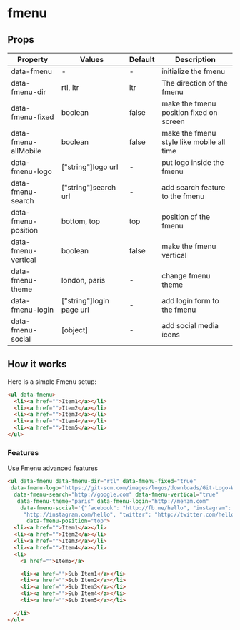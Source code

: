 # fmenu

## Props

Property|Values|Default|Description
---|---|---|---
data-fmenu|-|-|initialize the fmenu
data-fmenu-dir|rtl, ltr|ltr|The direction of the fmenu
data-fmenu-fixed|boolean|false|make the fmenu position fixed on screen
data-fmenu-allMobile|boolean|false|make the fmenu style like mobile all time
data-fmenu-logo|["string"]logo url|-|put logo inside the fmenu
data-fmenu-search|["string"]search url|-|add search feature to the fmenu
data-fmenu-position|bottom, top|top|position of the fmenu
data-fmenu-vertical|boolean|false|make the fmenu vertical
data-fmenu-theme|london, paris|-|change fmenu theme
data-fmenu-login|["string"]login page url|-|add login form to the fmenu
data-fmenu-social|[object]|-|add social media icons

## How it works
Here is a simple Fmenu setup:

```html
<ul data-fmenu>
  <li><a href="">Item1</a></li>
  <li><a href="">Item2</a></li>
  <li><a href="">Item3</a></li>
  <li><a href="">Item4</a></li>
  <li><a href="">Item5</a></li>
</ul>
  ```

### Features
Use Fmenu advanced features

```html
<ul data-fmenu data-fmenu-dir="rtl" data-fmenu-fixed="true"
 data-fmenu-logo="https://git-scm.com/images/logos/downloads/Git-Logo-White.png"
  data-fmenu-search="http://google.com" data-fmenu-vertical="true"
   data-fmenu-theme="paris" data-fmenu-login="http://men3m.com"
    data-fmenu-social='{"facebook": "http://fb.me/hello", "instagram":
     "http://instagram.com/hello", "twitter": "http://twitter.com/hello"}'
      data-fmenu-position="top">
  <li><a href="">Item1</a></li>
  <li><a href="">Item2</a></li>
  <li><a href="">Item3</a></li>
  <li><a href="">Item4</a></li>
  <li>
    <a href="">Item5</a>

    <li><a href="">Sub Item1</a></li>
    <li><a href="">Sub Item2</a></li>
    <li><a href="">Sub Item3</a></li>
    <li><a href="">Sub Item4</a></li>
    <li><a href="">Sub Item5</a></li>

  </li>
</ul>
  ```
